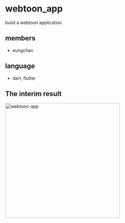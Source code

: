 # webtoon_app
build a webtoon application

## members
+ eungchan
## language
+ dart, flutter
## The interim result
<img width="368" alt="webtoon-app" src="https://github.com/yeschan119/webtoon_app/assets/83147205/72623251-0627-4d31-8bb7-6657c7035499">
